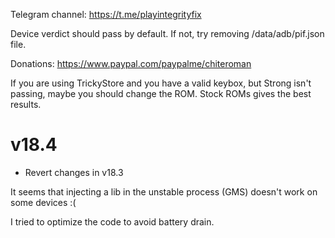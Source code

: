 Telegram channel:
https://t.me/playintegrityfix

Device verdict should pass by default.
If not, try removing /data/adb/pif.json file.

Donations:
https://www.paypal.com/paypalme/chiteroman

If you are using TrickyStore and you have a valid keybox, but Strong
isn't passing, maybe you should change the ROM.
Stock ROMs gives the best results.

# v18.4

- Revert changes in v18.3

It seems that injecting a lib in the unstable process (GMS) doesn't work on some devices :(

I tried to optimize the code to avoid battery drain.